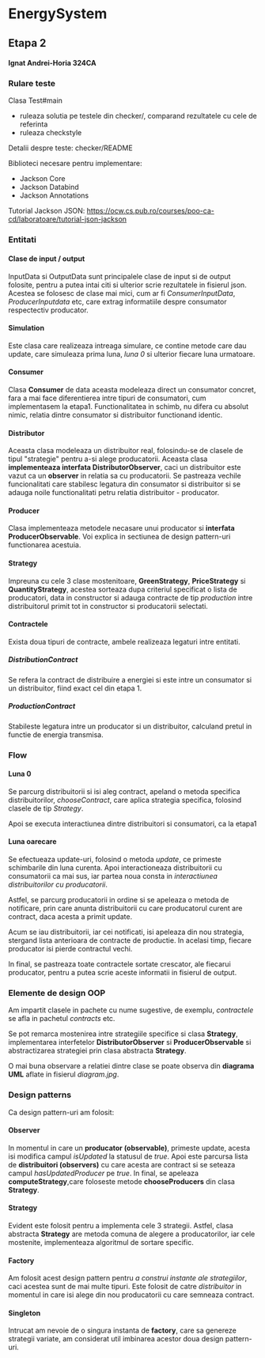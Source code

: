 # EnergySystem
## Etapa 2

#### Ignat Andrei-Horia 324CA

### Rulare teste

Clasa Test#main
  * ruleaza solutia pe testele din checker/, comparand rezultatele cu cele de referinta
  * ruleaza checkstyle

Detalii despre teste: checker/README

Biblioteci necesare pentru implementare:
* Jackson Core 
* Jackson Databind 
* Jackson Annotations

Tutorial Jackson JSON: 
<https://ocw.cs.pub.ro/courses/poo-ca-cd/laboratoare/tutorial-json-jackson>

### Entitati

#### Clase de input / output

InputData si OutputData sunt principalele clase de input si de output folosite,
pentru a putea intai citi si ulterior scrie rezultatele in fisierul json. Acestea
se folosesc de clase mai mici, cum ar fi *ConsumerInputData*, *ProducerInputdata*
etc, care extrag informatiile despre consumator respectectiv producator.

#### Simulation

Este clasa care realizeaza intreaga simulare, ce contine metode care dau update,
care simuleaza prima luna, *luna 0* si ulterior fiecare luna urmatoare.

#### Consumer

Clasa **Consumer** de data aceasta modeleaza direct un consumator concret, fara a mai
face diferentierea intre tipuri de consumatori, cum implementasem la etapa1.
Functionalitatea in schimb, nu difera cu absolut nimic, relatia dintre consumator
si distribuitor functionand identic.

#### Distributor

Aceasta clasa modeleaza un distribuitor real, folosindu-se de clasele de tipul
"strategie" pentru a-si alege producatorii. Aceasta clasa **implementeaza
interfata DistributorObserver**, caci un distribuitor este vazut ca un **observer**
in relatia sa cu producatorii. Se pastreaza vechile funcionalitati care stabilesc
legatura din consumator si distribuitor si se adauga noile functionalitati petru
relatia distribuitor - producator.

#### Producer

Clasa implementeaza metodele necasare unui producator si **interfata
ProducerObservable**. Voi explica in sectiunea de design pattern-uri functionarea
acestuia.

#### Strategy

Impreuna cu cele 3 clase mostenitoare, **GreenStrategy**, **PriceStrategy** si
**QuantityStrategy**, acestea sorteaza dupa criteriul specificat o lista de
producatori, data in constructor si adauga contracte de tip *production* intre
distribuitorul primit tot in constructor si producatorii selectati.

#### Contractele

Exista doua tipuri de contracte, ambele realizeaza legaturi intre entitati.

##### DistributionContract

Se refera la contract de distribuire a energiei si este intre un consumator si
un distribuitor, fiind exact cel din etapa 1.

##### ProductionContract

Stabileste legatura intre un producator si un distribuitor, calculand pretul
in functie de energia transmisa.

### Flow

#### Luna 0

Se parcurg distribuitorii si isi aleg contract, apeland o metoda specifica
distribuitorilor, *chooseContract*, care aplica strategia specifica, folosind
clasele de tip *Strategy*.

Apoi se executa interactiunea dintre distribuitori si consumatori, ca la etapa1

#### Luna oarecare

Se efectueaza update-uri, folosind o metoda *update*, ce primeste schimbarile
din luna curenta. Apoi interactioneaza distribuitorii cu consumatorii ca mai sus,
iar partea noua consta in *interactiunea distribuitorilor cu producatorii*.

Astfel, se parcurg producatorii in ordine si se apeleaza o metoda de notificare,
prin care anunta distribuitorii cu care producatorul curent are contract, daca
acesta a primit update.

Acum se iau distribuitorii, iar cei notificati, isi apeleaza din nou strategia,
stergand lista anterioara de contracte de productie. In acelasi timp, fiecare
producator isi pierde contractul vechi.

In final, se pastreaza toate contractele sortate crescator, ale fiecarui
producator, pentru a putea scrie aceste informatii in fisierul de output.

### Elemente de design OOP

Am impartit clasele in pachete cu nume sugestive, de exemplu, *contractele*
se afla in pachetul *contracts* etc.

Se pot remarca mostenirea intre strategiile specifice si clasa **Strategy**,
implementarea interfetelor **DistributorObserver** si **ProducerObservable**
si abstractizarea strategiei prin clasa abstracta **Strategy**.

O mai buna observare a relatiei dintre clase se poate observa din **diagrama
UML** aflate in fisierul *diagram.jpg*.

### Design patterns

Ca design pattern-uri am folosit:

#### Observer

In momentul in care un **producator (observable)**, primeste update, acesta isi
modifica campul *isUpdated* la statusul de *true*. Apoi este parcursa lista de 
**distribuitori (observers)** cu care acesta are contract si se seteaza campul
*hasUpdatedProducer* pe *true*. In final, se apeleaza **computeStrategy**,care
foloseste metode **chooseProducers** din clasa **Strategy**.

#### Strategy

Evident este folosit pentru a implementa cele 3 strategii. Astfel, clasa abstracta
**Strategy** are metoda comuna de alegere a producatorilor, iar cele mostenite,
implementeaza algoritmul de sortare specific.

#### Factory

Am folosit acest design pattern pentru *a construi instante ale strategiilor*, caci
acestea sunt de mai multe tipuri. Este folosit de catre *distribuitor* in momentul
in care isi alege din nou producatorii cu care semneaza contract.

#### Singleton

Intrucat am nevoie de o singura instanta de **factory**, care sa genereze strategii
variate, am considerat util imbinarea acestor doua design pattern-uri.


